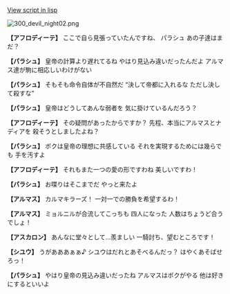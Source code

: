 [View script in lisp](../scripts/100604061.txt)

![300_devil_night02.png](../images/backgrounds/300_devil_night02.png)

**【アフロディーテ】**
ここで自ら見張っていたんですね、
パラシュ
あの子達はまだ？

**【パラシュ】**
皇帝の計算より遅れてるね
やはり見込み違いだったんだよ
アルマス達が駒に相応しいわけがない

**【パラシュ】**
そもそも命令自体が不自然だ
“決して帝都に入れるな
ただし決して殺すな”

**【パラシュ】**
皇帝はどうしてあんな弱者を
気に掛けているんだろう？

**【アフロディーテ】**
その疑問があったからですか？
先程、本当にアルマスとナディアを
殺そうとしましたよね？

**【パラシュ】**
ボクは皇帝の理想に共感している
それを実現するためには幾らでも
手を汚すよ

**【アフロディーテ】**
それもまた一つの愛の形ですわね
美しいですわ！

**【パラシュ】**
お喋りはそこまでだ
やっと来たよ

**【アルマス】**
カルマキラーズ！
一対一での勝負を希望するわ！

**【アルマス】**
ミョルニルが合流してこっちも
四人になった
人数はちょうど合うでしょ！

**【アスカロン】**
あんなに堂々として…羨ましい
一騎討ち、望むところです！

**【シユウ】**
うがあああぁぁ♪
シユウはだれとあそべるんだっ？
はやくあそばせろっ！

**【パラシュ】**
やはり皇帝の見込み違いだったね
アルマスはボクがやる
他は好きにするといいよ